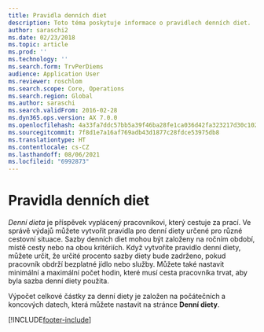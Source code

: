 ```yaml
---
title: Pravidla denních diet
description: Toto téma poskytuje informace o pravidlech denních diet.
author: saraschi2
ms.date: 02/23/2018
ms.topic: article
ms.prod: ''
ms.technology: ''
ms.search.form: TrvPerDiems
audience: Application User
ms.reviewer: roschlom
ms.search.scope: Core, Operations
ms.search.region: Global
ms.author: saraschi
ms.search.validFrom: 2016-02-28
ms.dyn365.ops.version: AX 7.0.0
ms.openlocfilehash: 4a33fa7ddc57bb5a39f46ba28fe1ca036d42fa323217d30c102b723439f121ff
ms.sourcegitcommit: 7f8d1e7a16af769adb43d1877c28fdce53975db8
ms.translationtype: HT
ms.contentlocale: cs-CZ
ms.lasthandoff: 08/06/2021
ms.locfileid: "6992873"
---
```

# <a name="per-diem-rules"></a>Pravidla denních diet

*Denní dieta* je příspěvek vyplácený pracovníkovi, který cestuje za prací. Ve správě výdajů můžete vytvořit pravidla pro denní diety určené pro různé cestovní situace. Sazby denních diet mohou být založeny na ročním období, místě cesty nebo na obou kritériích. Když vytvoříte pravidlo denní diety, můžete určit, že určité procento sazby diety bude zadrženo, pokud pracovník obdrží bezplatné jídlo nebo služby. Můžete také nastavit minimální a maximální počet hodin, které musí cesta pracovníka trvat, aby byla sazba denní diety použita.

Výpočet celkové částky za denní diety je založen na počátečních a koncových datech, která můžete nastavit na stránce **Denní diety**.


[!INCLUDE[footer-include](../includes/footer-banner.md)]